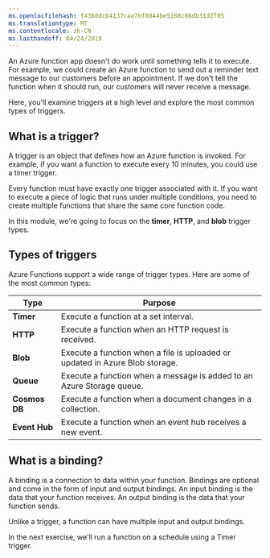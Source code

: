 ```yaml
---
ms.openlocfilehash: f436ddcb4137caa7bf8844be5168c86db31d2f95
ms.translationtype: MT
ms.contentlocale: zh-CN
ms.lasthandoff: 04/24/2019
---
```

An Azure function app doesn't do work until something tells it to execute. For example, we could create an Azure function to send out a reminder text message to our customers before an appointment. If we don't tell the function when it should run, our customers will never receive a message. 

Here, you'll examine triggers at a high level and explore the most common types of triggers.

## <a name="what-is-a-trigger"></a>What is a trigger?

A trigger is an object that defines how an Azure function is invoked. For example, if you want a function to execute every 10 minutes, you could use a timer trigger.

Every function must have exactly one trigger associated with it. If you want to execute a piece of logic that runs under multiple conditions, you need to create multiple functions that share the same core function code.

In this module, we're going to focus on the **timer**, **HTTP**, and **blob** trigger types.

## <a name="types-of-triggers"></a>Types of triggers

Azure Functions support a wide range of trigger types. Here are some of the most common types:

| Type | Purpose |
| --- | --- |
| **Timer** | Execute a function at a set interval. |
| **HTTP** | Execute a function when an HTTP request is received. |
| **Blob** | Execute a function when a file is uploaded or updated in Azure Blob storage. |
| **Queue** | Execute a function when a message is added to an Azure Storage queue. |
| **Cosmos DB** | Execute a function when a document changes in a collection. |
| **Event Hub** | Execute a function when an event hub receives a new event. |

## <a name="what-is-a-binding"></a>What is a binding?

A binding is a connection to data within your function. Bindings are optional and come in the form of input and output bindings. An input binding is the data that your function receives. An output binding is the data that your function sends.

Unlike a trigger, a function can have multiple input and output bindings.

In the next exercise, we'll run a function on a schedule using a Timer trigger.